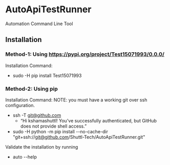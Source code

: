 # AutoApiTestRunner
Automation Command Line Tool

## Installation
### Method-1: Using https://pypi.org/project/Test15071993/0.0.0/

Installation Command:
* sudo -H pip install Test15071993

### Method-2: Using pip

Installation Command:
NOTE: you must have a working git over ssh configuration.

* ssh -T git@github.com
    * “Hi kshamashuttl! You've successfully authenticated, but GitHub does not provide shell access.”
* sudo -H python -m pip install --no-cache-dir "git+ssh://git@github.com/Shuttl-Tech/AutoApiTestRunner.git"

Validate the installation by running
- auto --help
